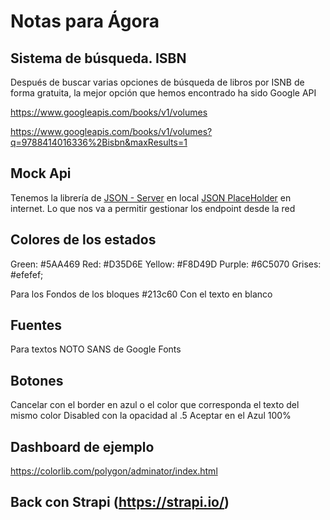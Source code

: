 # Notas para Ágora

## Sistema de búsqueda. ISBN

Después de buscar varias opciones de búsqueda de libros por ISNB de forma gratuita, la mejor opción que hemos encontrado ha sido Google API

https://www.googleapis.com/books/v1/volumes

https://www.googleapis.com/books/v1/volumes?q=9788414016336%2Bisbn&maxResults=1

## Mock Api 

Tenemos la librería de [JSON - Server](https://github.com/typicode/json-server) en local 
[JSON PlaceHolder](https://jsonplaceholder.typicode.com/) en internet. Lo que nos va a permitir gestionar los endpoint desde la red


## Colores de los estados 

Green: #5AA469
Red: #D35D6E
Yellow: #F8D49D
Purple: #6C5070
Grises: #efefef;

Para los Fondos de los bloques #213c60 
Con el texto en blanco


## Fuentes

Para textos NOTO SANS de Google Fonts

## Botones

Cancelar con el border en azul o el color que corresponda el texto del mismo color 
Disabled con la opacidad al .5
Aceptar en el Azul 100%


## Dashboard de ejemplo 
https://colorlib.com/polygon/adminator/index.html

## Back con Strapi (https://strapi.io/)

